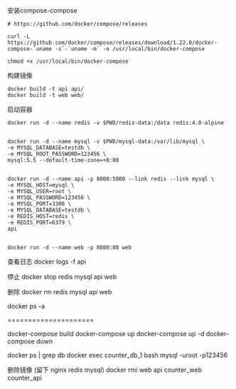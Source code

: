 
安装compose-compose

```
# https://github.com/docker/compose/releases

curl -L https://github.com/docker/compose/releases/download/1.22.0/docker-compose-`uname -s`-`uname -m` -o /usr/local/bin/docker-compose

chmod +x /usr/local/bin/docker-compose
```


构建镜像

```
docker build -t api api/
docker build -t web web/
```

启动容器

```
docker run -d --name redis -v $PWD/redis-data:/data redis:4.0-alpine


docker run -d --name mysql -v $PWD/mysql-data:/var/lib/mysql \
-e MYSQL_DATABASE=testdb \
-e MYSQL_ROOT_PASSWORD=123456 \
mysql:5.5 --default-time-zone=+8:00


docker run -d --name api -p 8000:5000 --link redis --link mysql \
-e MYSQL_HOST=mysql \
-e MYSQL_USER=root \
-e MYSQL_PASSWORD=123456 \
-e MYSQL_PORT=3306 \
-e MYSQL_DATABASE=testdb \
-e REDIS_HOST=redis \
-e REDIS_PORT=6379 \
api


docker run -d --name web -p 8080:80 web
```

查看日志
docker logs -f api

停止
docker stop redis mysql api web

删除
docker rm redis mysql api web

docker ps -a

=====================


docker-compose build
docker-compose up
docker-compose up -d
docker-compose down


docker ps | grep db
docker exec counter_db_1 bash
mysql -uroot -p123456

删除镜像 (留下 nginx redis mysql)
docker rmi web api counter_web counter_api



